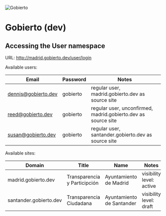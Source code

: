 ![Gobierto](https://gobierto.es/assets/logo_gobierto.png)

# Gobierto (dev)

## Accessing the User namespace

URL: http://madrid.gobierto.dev/user/login

Available users:

| Email               | Password | Notes                                                         |
| ---                 | ---      | ---                                                           |
| dennis@gobierto.dev | gobierto | regular user, madrid.gobierto.dev as source site              |
| reed@gobierto.dev   | gobierto | regular user, unconfirmed, madrid.gobierto.dev as source site |
| susan@gobierto.dev  | gobierto | regular user, santander.gobierto.dev as source site           |

Available sites:

| Domain                 | Title                        | Name                      | Notes                    |
| ---                    | ---                          | ---                       | ---                      |
| madrid.gobierto.dev    | Transparencia y Participción | Ayuntamiento de Madrid    | visibility level: active |
| santander.gobierto.dev | Transparencia Ciudadana      | Ayuntamiento de Santander | visibility level: draft  |
